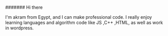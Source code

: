 ####### Hi there 

I'm akram from Egypt, and I can make professional code. I  really enjoy learning languages and algorithm code like JS ,C++ ,HTML, as well as work in wordpress.
